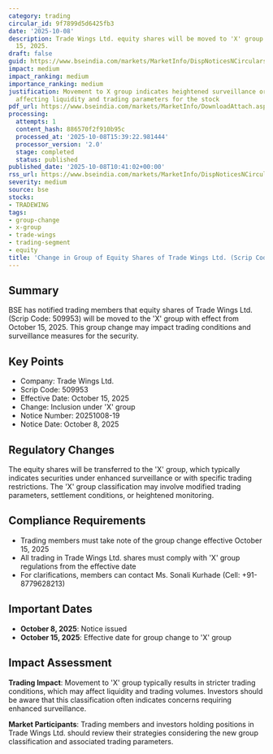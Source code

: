 ```yaml
---
category: trading
circular_id: 9f7899d5d6425fb3
date: '2025-10-08'
description: Trade Wings Ltd. equity shares will be moved to 'X' group effective October
  15, 2025.
draft: false
guid: https://www.bseindia.com/markets/MarketInfo/DispNoticesNCirculars.aspx?Noticeid={1709D89F-77AD-44DC-B3C2-7B288922C3F9}&noticeno=20251008-19&dt=10/08/2025&icount=19&totcount=62&flag=0
impact: medium
impact_ranking: medium
importance_ranking: medium
justification: Movement to X group indicates heightened surveillance or trading restrictions,
  affecting liquidity and trading parameters for the stock
pdf_url: https://www.bseindia.com/markets/MarketInfo/DownloadAttach.aspx?id=20251008-19&attachedId=
processing:
  attempts: 1
  content_hash: 886570f2f910b95c
  processed_at: '2025-10-08T15:39:22.981444'
  processor_version: '2.0'
  stage: completed
  status: published
published_date: '2025-10-08T10:41:02+00:00'
rss_url: https://www.bseindia.com/markets/MarketInfo/DispNoticesNCirculars.aspx?Noticeid={1709D89F-77AD-44DC-B3C2-7B288922C3F9}&noticeno=20251008-19&dt=10/08/2025&icount=19&totcount=62&flag=0
severity: medium
source: bse
stocks:
- TRADEWING
tags:
- group-change
- x-group
- trade-wings
- trading-segment
- equity
title: 'Change in Group of Equity Shares of Trade Wings Ltd. (Scrip Code: 509953)'
---
```


## Summary

BSE has notified trading members that equity shares of Trade Wings Ltd. (Scrip Code: 509953) will be moved to the 'X' group with effect from October 15, 2025. This group change may impact trading conditions and surveillance measures for the security.

## Key Points

- Company: Trade Wings Ltd.
- Scrip Code: 509953
- Effective Date: October 15, 2025
- Change: Inclusion under 'X' group
- Notice Number: 20251008-19
- Notice Date: October 8, 2025

## Regulatory Changes

The equity shares will be transferred to the 'X' group, which typically indicates securities under enhanced surveillance or with specific trading restrictions. The 'X' group classification may involve modified trading parameters, settlement conditions, or heightened monitoring.

## Compliance Requirements

- Trading members must take note of the group change effective October 15, 2025
- All trading in Trade Wings Ltd. shares must comply with 'X' group regulations from the effective date
- For clarifications, members can contact Ms. Sonali Kurhade (Cell: +91-8779628213)

## Important Dates

- **October 8, 2025**: Notice issued
- **October 15, 2025**: Effective date for group change to 'X' group

## Impact Assessment

**Trading Impact**: Movement to 'X' group typically results in stricter trading conditions, which may affect liquidity and trading volumes. Investors should be aware that this classification often indicates concerns requiring enhanced surveillance.

**Market Participants**: Trading members and investors holding positions in Trade Wings Ltd. should review their strategies considering the new group classification and associated trading parameters.